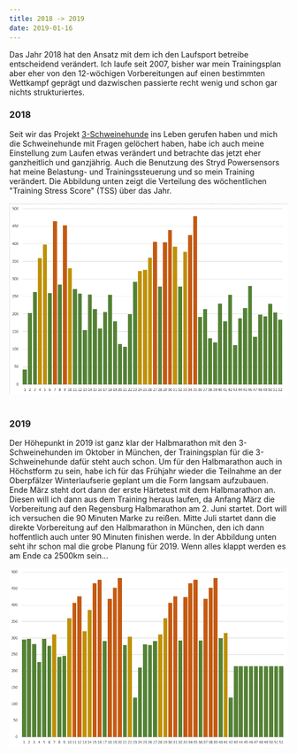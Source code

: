 ```yaml
---
title: 2018 -> 2019
date: 2019-01-16
---
```

Das Jahr 2018 hat den Ansatz mit dem ich den Laufsport betreibe entscheidend verändert. Ich laufe seit 2007, bisher war mein Trainingsplan aber eher von den 12-wöchigen Vorbereitungen auf einen bestimmten Wettkampf geprägt und dazwischen passierte recht wenig und schon gar nichts strukturiertes.

### 2018

Seit wir das Projekt [3-Schweinehunde](https://3-schweinehun.de) ins Leben gerufen haben und mich die Schweinehunde mit Fragen gelöchert haben, habe ich auch meine Einstellung zum Laufen etwas verändert und betrachte das jetzt eher ganzheitlich und ganzjährig. Auch die Benutzung des Stryd Powersensors hat meine Belastung- und Trainingssteuerung und so mein Training verändert. Die Abbildung unten zeigt die Verteilung des wöchentlichen "Training Stress Score" (TSS) über das Jahr.

![](/assets/images/2018_TSS.png)<br /><br />

### 2019

Der Höhepunkt in 2019 ist ganz klar der Halbmarathon mit den 3-Schweinehunden im Oktober in München, der Trainingsplan für die 3-Schweinehunde dafür steht auch schon. Um für den Halbmarathon auch in Höchstform zu sein, habe ich für das Frühjahr wieder die Teilnahme an der Oberpfälzer Winterlaufserie geplant um die Form langsam aufzubauen. Ende März steht dort dann der erste Härtetest mit dem Halbmarathon an. Diesen will ich dann aus dem Training heraus laufen, da Anfang März die Vorbereitung auf den Regensburg Halbmarathon am 2. Juni startet. Dort will ich versuchen die 90 Minuten Marke zu reißen. Mitte Juli startet dann die direkte Vorbereitung auf den Halbmarathon in München, den ich dann hoffentlich auch unter 90 Minuten finishen werde. In der Abbildung unten seht ihr schon mal die grobe Planung für 2019. Wenn alles klappt werden es am Ende ca 2500km sein...

![](/assets/images/2019_TSS.png)<br /><br />
